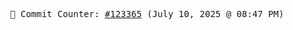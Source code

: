 <p align="center">
    <samp>
        📮 Commit Counter: <a href="https://github.com/Javascript-void0/Javascript-void0/commits/main">#123365</a> (July 10, 2025 @ 08:47 PM)
    </samp>
</p>